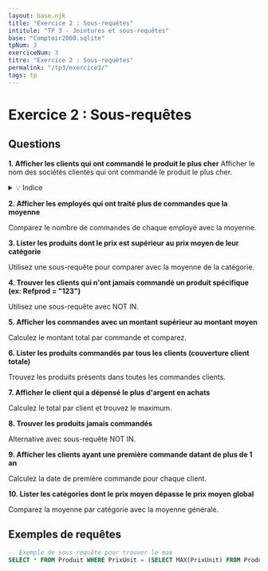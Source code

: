 ```yaml
---
layout: base.njk
title: "Exercice 2 : Sous-requêtes"
intitule: "TP 3 - Jointures et sous-requêtes"
base: "Comptoir2000.sqlite"
tpNum: 3
exerciceNum: 3
titre: "Exercice 2 : Sous-requêtes"
permalink: "/tp3/exercice3/"
tags: tp
---
```


# Exercice 2 : Sous-requêtes

## Questions

**1. Afficher les clients qui ont commandé le produit le plus cher**
Afficher le nom des sociétés clientes qui ont commandé le produit le plus cher.

<details>
<summary>💡 Indice</summary>
Trouvez d'abord le produit avec le prix maximum, puis les clients qui ont commandé ce produit.
</details>

**2. Afficher les employés qui ont traité plus de commandes que la moyenne**

Comparez le nombre de commandes de chaque employé avec la moyenne.

**3. Lister les produits dont le prix est supérieur au prix moyen de leur catégorie**

Utilisez une sous-requête pour comparer avec la moyenne de la catégorie.

**4. Trouver les clients qui n'ont jamais commandé un produit spécifique (ex: Refprod = "123")**

Utilisez une sous-requête avec NOT IN.

**5. Afficher les commandes avec un montant supérieur au montant moyen**

Calculez le montant total par commande et comparez.

**6. Lister les produits commandés par tous les clients (couverture client totale)**

Trouvez les produits présents dans toutes les commandes clients.

**7. Afficher le client qui a dépensé le plus d'argent en achats**

Calculez le total par client et trouvez le maximum.

**8. Trouver les produits jamais commandés**

Alternative avec sous-requête NOT IN.

**9. Afficher les clients ayant une première commande datant de plus de 1 an**

Calculez la date de première commande pour chaque client.

**10. Lister les catégories dont le prix moyen dépasse le prix moyen global**

Comparez la moyenne par catégorie avec la moyenne générale.

## Exemples de requêtes

```sql
-- Exemple de sous-requête pour trouver le max
SELECT * FROM Produit WHERE PrixUnit = (SELECT MAX(PrixUnit) FROM Produit);
```
